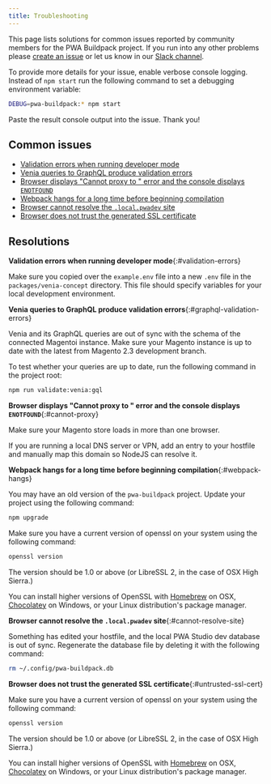 ```yaml
---
title: Troubleshooting
---
```


This page lists solutions for common issues reported by community members for the PWA Buildpack project.
If you run into any other problems please [create an issue] or let us know in our [Slack channel].

To provide more details for your issue, enable verbose console logging.
Instead of `npm start` run the following command to set a debugging environment variable:

``` sh
DEBUG=pwa-buildpack:* npm start
```

Paste the result console output into the issue. Thank you!

## Common issues

* [Validation errors when running developer mode](#validation-errors)
* [Venia queries to GraphQL produce validation errors](#graphql-validation-errors)
* [Browser displays "Cannot proxy to " error and the console displays `ENOTFOUND`](#cannot-proxy)
* [Webpack hangs for a long time before beginning compilation](#webpack-hangs)
* [Browser cannot resolve the `.local.pwadev` site](#cannot-resolve-site)
* [Browser does not trust the generated SSL certificate](#untrusted-ssl-cert)

## Resolutions

**Validation errors when running developer mode**{:#validation-errors}

Make sure you copied over the `example.env` file into a new `.env` file in the `packages/venia-concept` directory.
This file should specify variables for your local development environment.

**Venia queries to GraphQL produce validation errors**{:#graphql-validation-errors}

Venia and its GraphQL queries are out of sync with the schema of the connected Magentoi instance.
Make sure your Magento instance is up to date with the latest from Magento 2.3 development branch.

To test whether your queries are up to date, run the following command in the project root:

``` sh
npm run validate:venia:gql
```

**Browser displays "Cannot proxy to " error and the console displays `ENOTFOUND`**{:#cannot-proxy}

Make sure your Magento store loads in more than one browser.

If you are running a local DNS server or VPN, add an entry to your hostfile and manually map this domain so NodeJS can resolve it.

**Webpack hangs for a long time before beginning compilation**{:#webpack-hangs}

You may have an old version of the `pwa-buildpack` project.
Update your project using the following command:

``` sh
npm upgrade
```

Make sure you have a current version of openssl on your system using the following command:

``` sh
openssl version
```

The version should be 1.0 or above (or LibreSSL 2, in the case of OSX High Sierra.)

You can install higher versions of OpenSSL with [Homebrew] on OSX, [Chocolatey] on Windows, or your Linux distribution's package manager.

**Browser cannot resolve the `.local.pwadev` site**{:#cannot-resolve-site}

Something has edited your hostfile, and the local PWA Studio dev database is out of sync.
Regenerate the database file by deleting it with the following command:
``` sh
rm ~/.config/pwa-buildpack.db
```

**Browser does not trust the generated SSL certificate**{:#untrusted-ssl-cert}

Make sure you have a current version of openssl on your system using the following command:

``` sh
openssl version
```

The version should be 1.0 or above (or LibreSSL 2, in the case of OSX High Sierra.)

You can install higher versions of OpenSSL with [Homebrew] on OSX, [Chocolatey] on Windows, or your Linux distribution's package manager.

[create an issue]: https://github.com/magento-research/pwa-buildpack/issues
[Slack channel]: https://magentocommeng.slack.com/messages/C71HNKYS2/team/UAFV915FB/
[Homebrew]: https://brew.sh/
[Chocolatey]: https://chocolatey.org/
